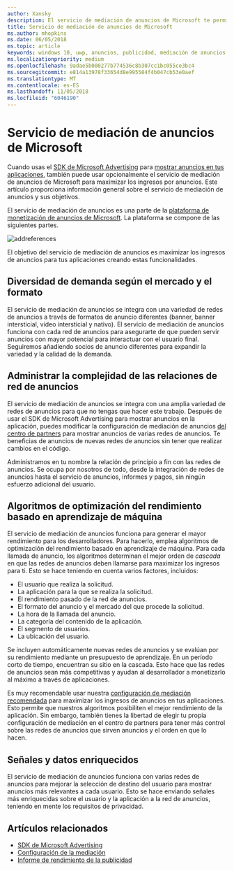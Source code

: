 ```yaml
---
author: Xansky
description: El servicio de mediación de anuncios de Microsoft te permite maximizar las funcionalidades de ingresos por anuncios y de promoción de la aplicación mostrando anuncios de múltiples redes de anuncio.
title: Servicio de mediación de anuncios de Microsoft
ms.author: mhopkins
ms.date: 06/05/2018
ms.topic: article
keywords: windows 10, uwp, anuncios, publicidad, mediación de anuncios
ms.localizationpriority: medium
ms.openlocfilehash: 9adae5b000277b774536c8b307cc1bc055ce3bc4
ms.sourcegitcommit: e814a13978f33654d8e995584f4b047cb53e0aef
ms.translationtype: MT
ms.contentlocale: es-ES
ms.lasthandoff: 11/05/2018
ms.locfileid: "6046190"
---
```

# <a name="microsoft-ad-mediation-service"></a>Servicio de mediación de anuncios de Microsoft

Cuando usas el [SDK de Microsoft Advertising](http://aka.ms/ads-sdk-uwp) para [mostrar anuncios en tus aplicaciones](display-ads-in-your-app.md), también puede usar opcionalmente el servicio de mediación de anuncios de Microsoft para maximizar los ingresos por anuncios. Este artículo proporciona información general sobre el servicio de mediación de anuncios y sus objetivos.

El servicio de mediación de anuncios es una parte de la [plataforma de monetización de anuncios de Microsoft](https://developer.microsoft.com/windows/ad-monetization-platform). La plataforma se compone de las siguientes partes.

![addreferences](images/ad-mediation-service.png)

El objetivo del servicio de mediación de anuncios es maximizar los ingresos de anuncios para tus aplicaciones creando estas funcionalidades.

## <a name="diversity-of-demand-by-market-and-format"></a>Diversidad de demanda según el mercado y el formato

El servicio de mediación de anuncios se integra con una variedad de redes de anuncios a través de formatos de anuncio diferentes (banner, banner intersticial, vídeo intersticial y nativo). El servicio de mediación de anuncios funciona con cada red de anuncios para asegurarte de que pueden servir anuncios con mayor potencial para interactuar con el usuario final. Seguiremos añadiendo socios de anuncio diferentes para expandir la variedad y la calidad de la demanda.

## <a name="manage-complexity-of-ad-network-relationships"></a>Administrar la complejidad de las relaciones de red de anuncios  

El servicio de mediación de anuncios se integra con una amplia variedad de redes de anuncios para que no tengas que hacer este trabajo. Después de usar el SDK de Microsoft Advertising para mostrar anuncios en la aplicación, puedes modificar la configuración de mediación de anuncios [del centro de partners](../publish/in-app-ads.md#mediation-settings) para mostrar anuncios de varias redes de anuncios. Te beneficias de anuncios de nuevas redes de anuncios sin tener que realizar cambios en el código.

Administramos en tu nombre la relación de principio a fin con las redes de anuncios. Se ocupa por nosotros de todo, desde la integración de redes de anuncios hasta el servicio de anuncios, informes y pagos, sin ningún esfuerzo adicional del usuario.

## <a name="machine-learning-based-yield-optimization-algorithms"></a>Algoritmos de optimización del rendimiento basado en aprendizaje de máquina

El servicio de mediación de anuncios funciona para generar el mayor rendimiento para los desarrolladores. Para hacerlo, emplea algoritmos de optimización del rendimiento basado en aprendizaje de máquina. Para cada llamada de anuncio, los algoritmos determinan el mejor orden de *cascada* en que las redes de anuncios deben llamarse para maximizar los ingresos para ti. Esto se hace teniendo en cuenta varios factores, incluidos:

* El usuario que realiza la solicitud.
* La aplicación para la que se realiza la solicitud.
* El rendimiento pasado de la red de anuncios.
* El formato del anuncio y el mercado del que procede la solicitud.
* La hora de la llamada del anuncio.
* La categoría del contenido de la aplicación.
* El segmento de usuarios.
* La ubicación del usuario.

Se incluyen automáticamente nuevas redes de anuncios y se evalúan por su rendimiento mediante un presupuesto de aprendizaje. En un período corto de tiempo, encuentran su sitio en la cascada. Esto hace que las redes de anuncios sean más competitivas y ayudan al desarrollador a monetizarlo al máximo a través de aplicaciones.

Es muy recomendable usar nuestra [configuración de mediación recomendada](../publish/in-app-ads.md#mediation-settings) para maximizar los ingresos de anuncios en tus aplicaciones. Esto permite que nuestros algoritmos posibiliten el mejor rendimiento de la aplicación. Sin embargo, también tienes la libertad de elegir tu propia configuración de mediación en el centro de partners para tener más control sobre las redes de anuncios que sirven anuncios y el orden en que lo hacen.

## <a name="rich-data-and-signals"></a>Señales y datos enriquecidos

El servicio de mediación de anuncios funciona con varias redes de anuncios para mejorar la selección de destino del usuario para mostrar anuncios más relevantes a cada usuario. Esto se hace enviando señales más enriquecidas sobre el usuario y la aplicación a la red de anuncios, teniendo en mente los requisitos de privacidad.

## <a name="related-topics"></a>Artículos relacionados

* [SDK de Microsoft Advertising](http://aka.ms/ads-sdk-uwp)
* [Configuración de la mediación](../publish/in-app-ads.md#mediation-settings)
* [Informe de rendimiento de la publicidad](../publish/advertising-performance-report.md)

